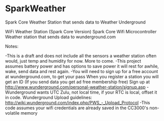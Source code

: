 # SparkWeather
Spark Core Weather Station that sends data to Weather Underground

WiFi Weather Station (Spark Core Version)
Spark Core Wifi Microcontroller Weather station that sends data to wunderground.com

Notes:

-This is a draft and does not include all the sensors a weather station often would, just temp and humidity for now. More to come.
-This project assumes battery power and has options to save power it will rest for awhile, wake, send data and rest again.
-You will need to sign up for a free account at wunderground.com, to get your pass
When you register a station you will get an ID (If you send data you get ad free membership free)
Sign up at http://www.wunderground.com/personal-weather-station/signup.asp
-Wunderground wants UTC Zulu, not local time, if your RTC is local, offset it in code.
Wunderground Upload guidelines: http://wiki.wunderground.com/index.php/PWS_-_Upload_Protocol
-This code assumes your wifi credentials are already saved in the CC3000's non-volatile memory
